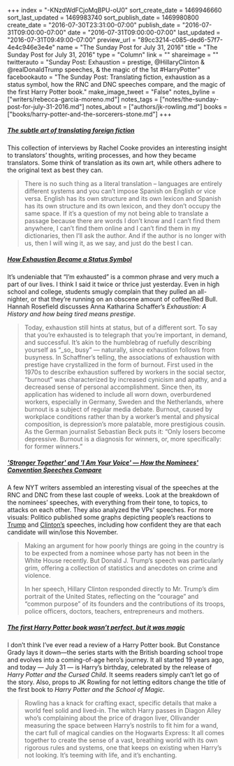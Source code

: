 +++
index = "-KNzdWdFCjoMqBPU-oU0"
sort_create_date = 1469946660
sort_last_updated = 1469983740
sort_publish_date = 1469980800
create_date = "2016-07-30T23:31:00-07:00"
publish_date = "2016-07-31T09:00:00-07:00"
date = "2016-07-31T09:00:00-07:00"
last_updated = "2016-07-31T09:49:00-07:00"
preview_url = "89cc3214-c085-ded6-57f7-4e4c946e3e4e"
name = "The Sunday Post for July 31, 2016"
title = "The Sunday Post for July 31, 2016"
type = "Column"
link = ""
shareimage = ""
twitterauto = "Sunday Post: Exhaustion = prestige, @HillaryClinton & @realDonaldTrump speeches, & the magic of the 1st #HarryPotter"
facebookauto = "The Sunday Post: Translating fiction, exhaustion as a status symbol, how the RNC and DNC speeches compare, and the magic of the first Harry Potter book."
make_image_tweet = "False"
notes_byline = ["writers/rebecca-garcia-moreno.md"]
notes_tags = ["notes/the-sunday-post-for-july-31-2016.md"]
notes_about = ["authors/jk-rowling.md"]
books = ["books/harry-potter-and-the-sorcerers-stone.md"]
+++
<h5><a href="https://www.theguardian.com/books/2016/jul/24/subtle-art-of-translating-foreign-fiction-ferrante-knausgaard" title="The subtle art of translating foreign fiction">The subtle art of translating foreign fiction</a></h5>

This collection of interviews by Rachel Cooke provides an interesting insight to translators’ thoughts, writing processes, and how they became translators. Some think of translation as its own art, while others adhere to the original text as best they can. 

<blockquote>
There is no such thing as a literal translation – languages are entirely different systems and you can’t impose Spanish on English or vice versa. English has its own structure and its own lexicon and Spanish has its own structure and its own lexicon, and they don’t occupy the same space. If it’s a question of my not being able to translate a passage because there are words I don’t know and I can’t find them anywhere, I can’t find them online and I can’t find them in my dictionaries, then I’ll ask the author. And if the author is no longer with us, then I will wing it, as we say, and just do the best I can.
</blockquote> 

<h5><a href="https://newrepublic.com/article/135468/exhaustion-became-status-symbol" title="How Exhaustion Became a Status Symbol">How Exhaustion Became a Status Symbol</a></h5>

It’s undeniable that “I’m exhausted” is a common phrase and very much a part of our lives. I think I said it twice or thrice just yesterday. Even in high school and college, students smugly complain that they pulled an all-nighter, or that they’re running on an obscene amount of coffee/Red Bull. Hannah Rosefield discusses Anna Katharina Schaffer’s _Exhaustion: A History and how being tired means prestige_.

<blockquote>
Today, exhaustion still hints at status, but of a different sort. To say that you’re exhausted is to telegraph that you’re important, in demand, and successful. It’s akin to the humblebrag of ruefully describing yourself as “_so_ busy” — naturally, since exhaustion follows from busyness. In Schaffner’s telling, the associations of exhaustion with prestige have crystallized in the form of burnout. First used in the 1970s to describe exhaustion suffered by workers in the social sector, “burnout” was characterized by increased cynicism and apathy, and a decreased sense of personal accomplishment. Since then, its application has widened to include all worn down, overburdened workers, especially in Germany, Sweden and the Netherlands, where burnout is a subject of regular media debate. Burnout, caused by workplace conditions rather than by a worker’s mental and physical composition, is depression’s more palatable, more prestigious cousin. As the German journalist Sebastian Beck puts it: “Only losers become depressive. Burnout is a diagnosis for winners, or, more specifically: for former winners.” 
</blockquote>

<h5><a href="http://www.nytimes.com/interactive/2016/07/29/us/elections/trump-clinton-pence-kaine-speeches.html" title="'Stronger Together' and 'I Am
Your Voice' — How the Nominees' Convention Speeches Compare">'Stronger Together' and 'I Am Your Voice' — How the Nominees' Convention Speeches Compare</a></h5>

A few NYT writers assembled an interesting visual of the speeches at the RNC and DNC from these last couple of weeks. Look at the breakdown of the nominees’ speeches, with everything from their tone, to topics, to attacks on each other. They also analyzed the VPs’ speeches. For more visuals: Politico published some graphs depicting people’s reactions to [Trump](http://www.politico.com/story/2016/07/gop-convention-trump-caucus-226000) and [Clinton’s](http://www.politico.com/story/2016/07/insiders-hillarys-speech-was-a-winner-226416) speeches, including how confident they are that each candidate will win/lose this November. 

<blockquote> 
	<p>	Making an argument for how poorly things are going in the country is to be expected from a nominee whose party has not been in the White House recently. But Donald J. Trump’s speech was particularly grim, offering a collection of statistics and anecdotes on crime and violence.</p>
	<p>	In her speech, Hillary Clinton responded directly to Mr. Trump’s dim portrait of the United States, reflecting on the “courage” and “common purpose” of its founders and the contributions of its troops, police officers, doctors, teachers, entrepreneurs and mothers.</p>
</blockquote>

<h5><a href="http://www.vox.com/2016/7/29/12311072/harry-potter-sorcerers-stone-reread-cursed-child" title="The first Harry Potter book wasn’t perfect, but it was magic">The first Harry Potter book wasn’t perfect, but it was magic</a></h5>

I don’t think I’ve ever read a review of a Harry Potter book. But Constance Grady lays it down—the series starts with the British boarding school trope and evolves into a coming-of-age hero’s journey. It all started 19 years ago, and today — July 31 — is Harry’s birthday, celebrated by the release of _Harry Potter and the Cursed Child_. It seems readers simply can’t let go of the story. Also, props to JK Rowling for not letting editors change the title of the first book to _Harry Potter and the School of Magic_.

<blockquote> 
Rowling has a knack for crafting exact, specific details that make a world feel solid and lived-in. The witch Harry passes in Diagon Alley who’s complaining about the price of dragon liver, Ollivander measuring the space between Harry’s nostrils to fit him for a wand, the cart full of magical candies on the Hogwarts Express: It all comes together to create the sense of a vast, breathing world with its own rigorous rules and systems, one that keeps on existing when Harry’s not looking. It’s teeming with life, and it’s enchanting.
</blockquote>  